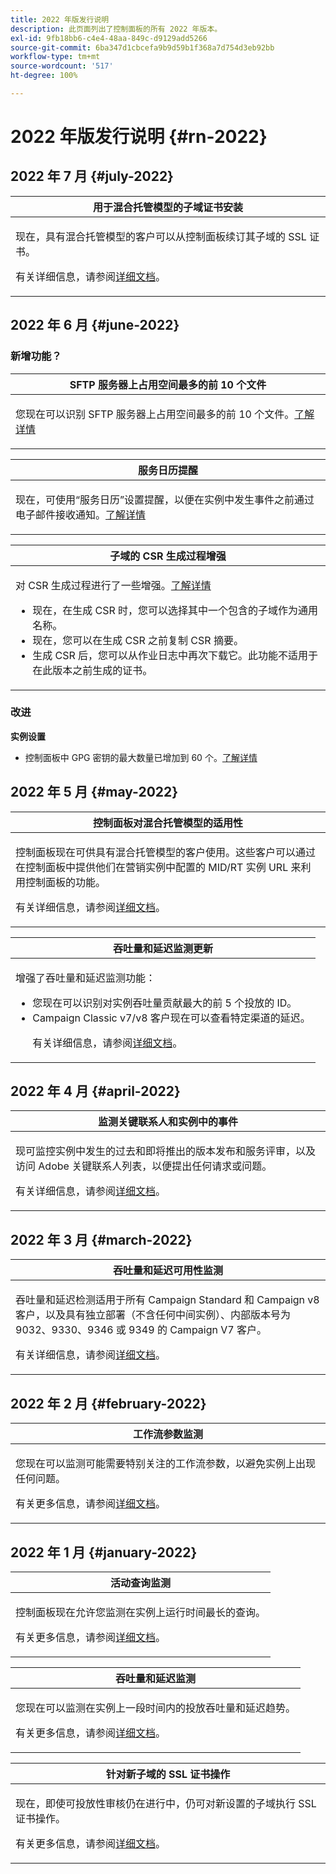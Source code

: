```yaml
---
title: 2022 年版发行说明
description: 此页面列出了控制面板的所有 2022 年版本。
exl-id: 9fb18bb6-c4e4-48aa-849c-d9129add5266
source-git-commit: 6ba347d1cbcefa9b9d59b1f368a7d754d3eb92bb
workflow-type: tm+mt
source-wordcount: '517'
ht-degree: 100%

---
```


# 2022 年版发行说明 {#rn-2022}

## 2022 年 7 月 {#july-2022}

<table>
<thead>
<tr>
<th><strong>用于混合托管模型的子域证书安装</strong><br/></th>
</tr>
</thead>
<tbody>
<tr>
<td>
<p><p>现在，具有混合托管模型的客户可以从控制面板续订其子域的 SSL 证书。</p><p>有关详细信息，请参阅<a href="../subdomains-certificates/using/renewing-subdomain-certificate.md">详细文档</a>。</p>
</td>
</tr>
</tbody>
</table>

## 2022 年 6 月 {#june-2022}

### 新增功能？

<table>
<thead>
<tr>
<th><strong>SFTP 服务器上占用空间最多的前 10 个文件</strong><br/></th>
</tr>
</thead>
<tbody>
<tr>
<td>
<p>您现在可以识别 SFTP 服务器上占用空间最多的前 10 个文件。<a href="../sftp/using/sftp-storage-management.md">了解详情</a></p>
</td>
</tr>
</tbody>
</table>

<table>
<thead>
<tr>
<th><strong>服务日历提醒</strong><br/></th>
</tr>
</thead>
<tbody>
<tr>
<td>
<p>现在，可使用“服务日历”设置提醒，以便在实例中发生事件之前通过电子邮件接收通知。<a href="../service-events/service-events.md">了解详情</a></p>
</td>
</tr>
</tbody>
</table>

<table>
<thead>
<tr>
<th><strong>子域的 CSR 生成过程增强</strong><br/></th>
</tr>
</thead>
<tbody>
<tr>
<td>
<p>对 CSR 生成过程进行了一些增强。<a href="../subdomains-certificates/using/renewing-subdomain-certificate.md">了解详情</a></p><ul><li>现在，在生成 CSR 时，您可以选择其中一个包含的子域作为通用名称。</li><li>现在，您可以在生成 CSR 之前复制 CSR 摘要。</li><li>生成 CSR 后，您可以从作业日志中再次下载它。此功能不适用于在此版本之前生成的证书。</li></ul><p>

</td>
</tr>
</tbody>
</table>

### 改进

**实例设置**

* 控制面板中 GPG 密钥的最大数量已增加到 60 个。[了解详情](../instances-settings/using/gpg-keys-management.md)

## 2022 年 5 月 {#may-2022}

<table>
<thead>
<tr>
<th><strong>控制面板对混合托管模型的适用性</strong><br/></th>
</tr>
</thead>
<tbody>
<tr>
<td>
<p>控制面板现在可供具有混合托管模型的客户使用。这些客户可以通过在控制面板中提供他们在营销实例中配置的 MID/RT 实例 URL 来利用控制面板的功能。</p><p>有关详细信息，请参阅<a href="../instances-settings/using/external-accounts.md">详细文档</a>。</p>
</td>
</tr>
</tbody>
</table>

<table>
<thead>
<tr>
<th><strong>吞吐量和延迟监测更新</strong><br/></th>
</tr>
</thead>
<tbody>
<tr>
<td>
<p>增强了吞吐量和延迟监测功能：<ul><li>您现在可以识别对实例吞吐量贡献最大的前 5 个投放的 ID。</li><li>Campaign Classic v7/v8 客户现在可以查看特定渠道的延迟。</p></li><p>有关详细信息，请参阅<a href="../performance-monitoring/using/thoughputs-latencies.md">详细文档</a>。</p>
</td>
</tr>
</tbody>
</table>


## 2022 年 4 月 {#april-2022}

<table>
<thead>
<tr>
<th><strong>监测关键联系人和实例中的事件</strong><br/></th>
</tr>
</thead>
<tbody>
<tr>
<td>
<p>现可监控实例中发生的过去和即将推出的版本发布和服务评审，以及访问 Adobe 关键联系人列表，以便提出任何请求或问题。</p><p>有关详细信息，请参阅<a href="../service-events/service-events.md">详细文档</a>。</p>
</td>
</tr>
</tbody>
</table>

## 2022 年 3 月 {#march-2022}

<table>
<thead>
<tr>
<th><strong>吞吐量和延迟可用性监测</strong><br/></th>
</tr>
</thead>
<tbody>
<tr>
<td>
<p>吞吐量和延迟检测适用于所有 Campaign Standard 和 Campaign v8 客户，以及具有独立部署（不含任何中间实例）、内部版本号为 9032、9330、9346 或 9349 的 Campaign V7 客户。</p><p>有关详细信息，请参阅<a href="../performance-monitoring/using/thoughputs-latencies.md">详细文档</a>。</p>
</td>
</tr>
</tbody>
</table>

## 2022 年 2 月 {#february-2022}

<table>
<thead>
<tr>
<th><strong>工作流参数监测</strong><br/></th>
</tr>
</thead>
<tbody>
<tr>
<td>
<p>您现在可以监测可能需要特别关注的工作流参数，以避免实例上出现任何问题。 </p><p>有关更多信息，请参阅<a href="../performance-monitoring/using/workflow-monitoring.md">详细文档</a>。</p>
</td>
</tr>
</tbody>
</table>

## 2022 年 1 月 {#january-2022}

<table>
<thead>
<tr>
<th><strong>活动查询监测</strong><br/></th>
</tr>
</thead>
<tbody>
<tr>
<td>
<p>控制面板现在允许您监测在实例上运行时间最长的查询。</p><p>有关更多信息，请参阅<a href="../performance-monitoring/using/database-active-queries.md">详细文档</a>。</p>
</td>
</tr>
</tbody>
</table>

<table>
<thead>
<tr>
<th><strong>吞吐量和延迟监测</strong><br/></th>
</tr>
</thead>
<tbody>
<tr>
<td>
<p>您现在可以监测在实例上一段时间内的投放吞吐量和延迟趋势。</p><p>有关更多信息，请参阅<a href="../performance-monitoring/using/thoughputs-latencies.md">详细文档</a>。</p>
</td>
</tr>
</tbody>
</table>

<table>
<thead>
<tr>
<th><strong>针对新子域的 SSL 证书操作</strong><br/></th>
</tr>
</thead>
<tbody>
<tr>
<td>
<p>现在，即使可投放性审核仍在进行中，仍可对新设置的子域执行 SSL 证书操作。</p><p>有关更多信息，请参阅<a href="../subdomains-certificates/using/renewing-subdomain-certificate.md">详细文档</a>。</p>
</td>
</tr>
</tbody>
</table>
